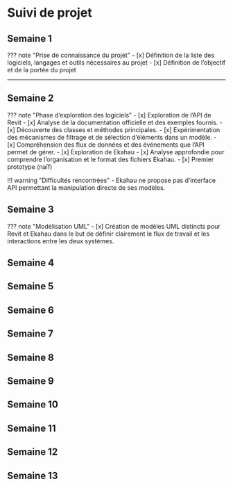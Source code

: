 # Suivi de projet

## Semaine 1

??? note "Prise de connaissance du projet"
    - [x] Définition de la liste des logiciels, langages et outils nécessaires au projet
    - [x] Définition de l’objectif et de la portée du projet

<!-- !!! info "Notes" -->
<!-- - Il est possible que nous révisions les exigences après le prototypage -->

<!-- !!! warning "Difficultés rencontrées" -->
<!-- - Le plugin Mermaid n'était pas reconnu : confusion entre `mkdocs-mermaid2-plugin` (pip) et `mermaid2` (plugin name) -->
<!-- - Résolu après nettoyage et configuration correcte dans `mkdocs.yml` -->

<!-- !!! abstract "Prochaines étapes" -->
<!-- - Démarrer l’analyse du problème -->
<!-- - Créer la structure de `etudes_preliminaires.md` -->

---

## Semaine 2

??? note "Phase d’exploration des logiciels"
    - [x] Exploration de l’API de Revit
        - [x] Analyse de la documentation officielle et des exemples fournis.
        - [x] Découverte des classes et méthodes principales.
        - [x] Expérimentation des mécanismes de filtrage et de sélection d’éléments dans un modèle.
        - [x] Compréhension des flux de données et des événements que l’API permet de gérer.
    - [x] Exploration de Ekahau
        - [x] Analyse approfondie pour comprendre l’organisation et le format des fichiers Ekahau.
    - [x] Premier prototype (naïf)

!!! warning "Difficultés rencontrées"
    - Ekahau ne propose pas d’interface API permettant la manipulation directe de ses modèles.

## Semaine 3

??? note "Modélisation UML"
    - [x] Création de modèles UML distincts pour Revit et Ekahau dans le but de définir clairement le flux de travail et les interactions entre les deux systèmes.

## Semaine 4

## Semaine 5

## Semaine 6

## Semaine 7

## Semaine 8

## Semaine 9

## Semaine 10

## Semaine 11

## Semaine 12

## Semaine 13
